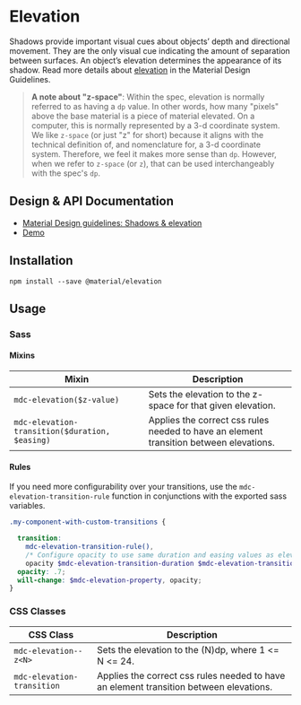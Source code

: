 <!--docs:
title: "Elevation"
layout: detail
section: components
excerpt: "Shadows and elevation as Sass mixins and CSS classes."
iconId: shadow
path: /catalog/elevation/
-->

# Elevation

<!--<div class="article__asset">
  <a class="article__asset-link"
     href="https://material-components-web.appspot.com/elevation.html">
    <img src="{{ site.rootpath }}/images/mdc_web_screenshots/elevation.png" width="247" alt="Elevation screenshot">
  </a>
</div>-->

Shadows provide important visual cues about objects’ depth and directional movement. They are the only visual cue indicating the amount of separation between surfaces. An object’s elevation determines the appearance of its shadow. Read more details about [elevation](https://material.io/guidelines/what-is-material/elevation-shadows.html) in the Material Design Guidelines.

> **A note about "z-space"**: Within the spec, elevation is normally referred to as having a `dp`
> value. In other words, how many "pixels" above the base material is a piece of material elevated.
> On a computer, this is normally represented by a 3-d coordinate system. We like `z-space` (or
> just "z" for short) because it aligns with the technical definition of, and nomenclature for,
> a 3-d coordinate system. Therefore, we feel it makes more sense than `dp`. However, when we refer
> to `z-space` (or `z`), that can be used interchangeably with the spec's `dp`.

## Design & API Documentation

<ul class="icon-list">
  <li class="icon-list-item icon-list-item--spec">
    <a href="https://material.io/guidelines/what-is-material/elevation-shadows.html">Material Design guidelines: Shadows & elevation</a>
  </li>
  <li class="icon-list-item icon-list-item--link">
    <a href="https://material-components-web.appspot.com/elevation.html">Demo</a>
  </li>
</ul>

## Installation

```
npm install --save @material/elevation
```

## Usage

### Sass 

#### Mixins

| Mixin | Description |
| - | - |
| `mdc-elevation($z-value)` | Sets the elevation to the z-space for that given elevation. |
| `mdc-elevation-transition($duration, $easing)` | Applies the correct css rules needed to have an element transition between elevations. |

#### Rules

If you need more configurability over your transitions, use the `mdc-elevation-transition-rule` function in conjunctions with the exported sass variables.

```scss
.my-component-with-custom-transitions {

  transition:
    mdc-elevation-transition-rule(),
    /* Configure opacity to use same duration and easing values as elevation */
    opacity $mdc-elevation-transition-duration $mdc-elevation-transition-timing-function;
  opacity: .7;
  will-change: $mdc-elevation-property, opacity;
}
```

### CSS Classes

| CSS Class | Description |
| - | - |
| `mdc-elevation--z<N>` | Sets the elevation to the (N)dp, where 1 <= N <= 24. |
| `mdc-elevation-transition` | Applies the correct css rules needed to have an element transition between elevations. |
